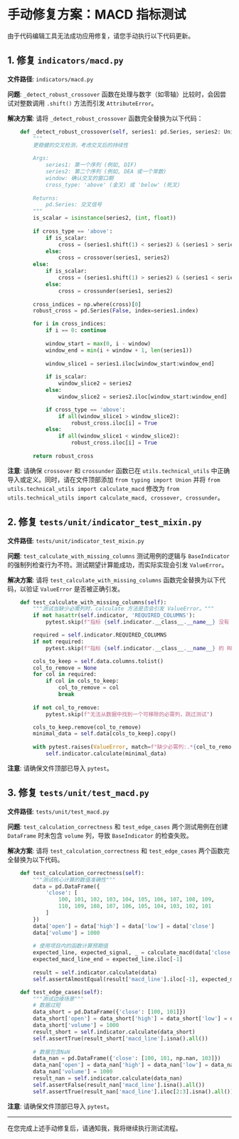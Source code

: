 # 手动修复方案：MACD 指标测试

由于代码编辑工具无法成功应用修复，请您手动执行以下代码更新。

## 1. 修复 `indicators/macd.py`

**文件路径**: `indicators/macd.py`

**问题**: `_detect_robust_crossover` 函数在处理与数字（如零轴）比较时，会因尝试对整数调用 `.shift()` 方法而引发 `AttributeError`。

**解决方案**: 请将 `_detect_robust_crossover` 函数完全替换为以下代码：

```python
    def _detect_robust_crossover(self, series1: pd.Series, series2: Union[pd.Series, float, int], window: int = 3, cross_type: str = 'above') -> pd.Series:
        """
        更稳健的交叉检测，考虑交叉后的持续性
        
        Args:
            series1: 第一个序列 (例如, DIF)
            series2: 第二个序列 (例如, DEA 或一个常数)
            window: 确认交叉的窗口期
            cross_type: 'above' (金叉) 或 'below' (死叉)
            
        Returns:
            pd.Series: 交叉信号
        """
        is_scalar = isinstance(series2, (int, float))
        
        if cross_type == 'above':
            if is_scalar:
                cross = (series1.shift(1) < series2) & (series1 > series2)
            else:
                cross = crossover(series1, series2)
        else:
            if is_scalar:
                cross = (series1.shift(1) > series2) & (series1 < series2)
            else:
                cross = crossunder(series1, series2)
        
        cross_indices = np.where(cross)[0]
        robust_cross = pd.Series(False, index=series1.index)

        for i in cross_indices:
            if i == 0: continue
            
            window_start = max(0, i - window)
            window_end = min(i + window + 1, len(series1))
            
            window_slice1 = series1.iloc[window_start:window_end]
            
            if is_scalar:
                window_slice2 = series2
            else:
                window_slice2 = series2.iloc[window_start:window_end]

            if cross_type == 'above':
                if all(window_slice1 > window_slice2):
                    robust_cross.iloc[i] = True
            else:
                if all(window_slice1 < window_slice2):
                    robust_cross.iloc[i] = True
                    
        return robust_cross
```

**注意**: 请确保 `crossover` 和 `crossunder` 函数已在 `utils.technical_utils` 中正确导入或定义。同时，请在文件顶部添加 `from typing import Union` 并将 `from utils.technical_utils import calculate_macd` 修改为 `from utils.technical_utils import calculate_macd, crossover, crossunder`。


## 2. 修复 `tests/unit/indicator_test_mixin.py`

**文件路径**: `tests/unit/indicator_test_mixin.py`

**问题**: `test_calculate_with_missing_columns` 测试用例的逻辑与 `BaseIndicator` 的强制列检查行为不符。测试期望计算能成功，而实际实现会引发 `ValueError`。

**解决方案**: 请将 `test_calculate_with_missing_columns` 函数完全替换为以下代码，以验证 `ValueError` 是否被正确引发。

```python
    def test_calculate_with_missing_columns(self):
        """测试当缺少必需列时，calculate 方法是否会引发 ValueError。"""
        if not hasattr(self.indicator, 'REQUIRED_COLUMNS'):
            pytest.skip(f"指标 {self.indicator.__class__.__name__} 没有 REQUIRED_COLUMNS 属性，跳过此测试")

        required = self.indicator.REQUIRED_COLUMNS
        if not required:
            pytest.skip(f"指标 {self.indicator.__class__.__name__} 的 REQUIRED_COLUMNS 为空，跳过此测试")

        cols_to_keep = self.data.columns.tolist()
        col_to_remove = None
        for col in required:
            if col in cols_to_keep:
                col_to_remove = col
                break
        
        if not col_to_remove:
            pytest.skip(f"无法从数据中找到一个可移除的必需列，跳过测试")

        cols_to_keep.remove(col_to_remove)
        minimal_data = self.data[cols_to_keep].copy()
        
        with pytest.raises(ValueError, match=f"缺少必需列:.*{col_to_remove}"):
            self.indicator.calculate(minimal_data)
```
**注意**: 请确保文件顶部已导入 `pytest`。

## 3. 修复 `tests/unit/test_macd.py`

**文件路径**: `tests/unit/test_macd.py`

**问题**: `test_calculation_correctness` 和 `test_edge_cases` 两个测试用例在创建 `DataFrame` 时未包含 `volume` 列，导致 `BaseIndicator` 的检查失败。

**解决方案**: 请将 `test_calculation_correctness` 和 `test_edge_cases` 两个函数完全替换为以下代码。

```python
    def test_calculation_correctness(self):
        """测试核心计算的数值准确性"""
        data = pd.DataFrame({
            'close': [
                100, 101, 102, 103, 104, 105, 106, 107, 108, 109,
                110, 109, 108, 107, 106, 105, 104, 103, 102, 101
            ]
        })
        data['open'] = data['high'] = data['low'] = data['close']
        data['volume'] = 1000
        
        # 使用项目内的函数计算预期值
        expected_line, expected_signal, _ = calculate_macd(data['close'])
        expected_macd_line_end = expected_line.iloc[-1]
        
        result = self.indicator.calculate(data)
        self.assertAlmostEqual(result['macd_line'].iloc[-1], expected_macd_line_end, places=2)
```

```python
    def test_edge_cases(self):
        """测试边缘场景"""
        # 数据过短
        data_short = pd.DataFrame({'close': [100, 101]})
        data_short['open'] = data_short['high'] = data_short['low'] = data_short['close']
        data_short['volume'] = 1000
        result_short = self.indicator.calculate(data_short)
        self.assertTrue(result_short['macd_line'].isna().all())
        
        # 数据包含NaN
        data_nan = pd.DataFrame({'close': [100, 101, np.nan, 103]})
        data_nan['open'] = data_nan['high'] = data_nan['low'] = data_nan['close']
        data_nan['volume'] = 1000
        result_nan = self.indicator.calculate(data_nan)
        self.assertFalse(result_nan['macd_line'].isna().all())
        self.assertTrue(result_nan['macd_line'].iloc[2:3].isna().all())
```
**注意**: 请确保文件顶部已导入 `pytest`。

---

在您完成上述手动修复后，请通知我，我将继续执行测试流程。 